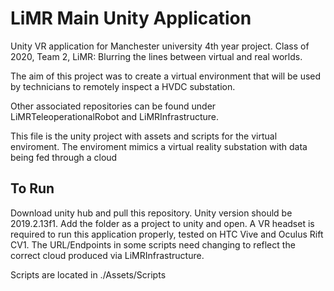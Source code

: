 # LiMR Main Unity Application

Unity VR application for Manchester university 4th year project. Class of 2020, Team 2, LiMR: Blurring the lines between virtual and real worlds.

The aim of this project was to create a virtual environment that will be used by technicians to remotely inspect a HVDC substation.

Other associated repositories can be found under LiMRTeleoperationalRobot and LiMRInfrastructure.

This file is the unity project with assets and scripts for the virtual enviroment. The enviroment mimics a virtual reality substation with data being fed through a cloud

## To Run
Download unity hub and pull this repository. Unity version should be 2019.2.13f1.
Add the folder as a project to unity and open.
A VR headset is required to run this application properly, tested on HTC Vive and Oculus Rift CV1.
The URL/Endpoints in some scripts need changing to reflect the correct cloud produced via LiMRInfrastructure.

Scripts are located in ./Assets/Scripts